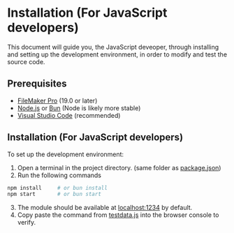 # Installation (For JavaScript developers)
This document will guide you, the JavaScript deveoper, through installing and setting
up the development environment, in order to modify and test the source code.

## Prerequisites
- [FileMaker Pro](https://www.claris.com/filemaker) (19.0 or later)
- [Node.js](https://nodejs.org) or [Bun](https://bun.sh) (Node is likely more stable)
- [Visual Studio Code](https://code.visualstudio.com) (recommended)

## Installation (For JavaScript developers)
To set up the development environment:
1. Open a terminal in the project directory. (same folder as [package.json](../source-code/package.json))
2. Run the following commands
```sh
npm install     # or bun install
npm start       # or bun start
```
3. The module should be available at [localhost:1234](http://localhost:1234) by default.
4. Copy paste the command from [testdata.js](./testdata.js) into the browser console to verify.